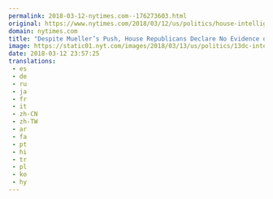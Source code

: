 ```yaml
---
permalink: 2018-03-12-nytimes.com--176273603.html
original: https://www.nytimes.com/2018/03/12/us/politics/house-intelligence-trump-russia.html?partner=rss&amp;emc=rss
domain: nytimes.com
title: "Despite Mueller’s Push, House Republicans Declare No Evidence of Collusion"
image: https://static01.nyt.com/images/2018/03/13/us/politics/13dc-intel-1-sub/merlin_133947207_8e611e5c-52f1-4d53-a310-71520741dd4e-mediumThreeByTwo440.jpg
date: 2018-03-12 23:57:25
translations: 
 - es
 - de
 - ru
 - ja
 - fr
 - it
 - zh-CN
 - zh-TW
 - ar
 - fa
 - pt
 - hi
 - tr
 - pl
 - ko
 - hy
---
```


